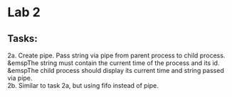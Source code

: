 # Lab 2
## Tasks:
2a. Create pipe. Pass string via pipe from parent process to child process.  
&emspThe string must contain the current time of the process and its id.  
&emspThe child process should display its current time and string passed via pipe.  
2b. Similar to task 2a, but using fifo instead of pipe.
